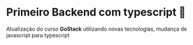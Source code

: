 # **Primeiro Backend com typescript 🚀️**

Atualização do curso **GoStack** utilizando novas tecnologias, mudança de javascript para typescript

